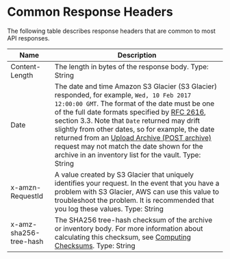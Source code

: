 # Common Response Headers<a name="api-common-response-headers"></a>

The following table describes response headers that are common to most API responses\.


|  Name  |  Description  | 
| --- | --- | 
| Content\-Length |  The length in bytes of the response body\. Type: String  | 
| Date |  The date and time Amazon S3 Glacier \(S3 Glacier\) responded, for example, `Wed, 10 Feb 2017 12:00:00 GMT`\. The format of the date must be one of the full date formats specified by [RFC 2616](http://tools.ietf.org/html/rfc2616#section-3.3), section 3\.3\. Note that `Date` returned may drift slightly from other dates, so for example, the date returned from an [Upload Archive \(POST archive\)](api-archive-post.md) request may not match the date shown for the archive in an inventory list for the vault\.  Type: String  | 
| x\-amzn\-RequestId |  A value created by S3 Glacier that uniquely identifies your request\. In the event that you have a problem with S3 Glacier, AWS can use this value to troubleshoot the problem\. It is recommended that you log these values\. Type: String  | 
| x\-amz\-sha256\-tree\-hash​ |  The SHA256 tree\-hash checksum of the archive or inventory body\. For more information about calculating this checksum, see [Computing Checksums](checksum-calculations.md)\. Type: String  | 